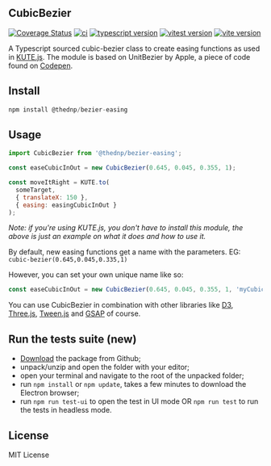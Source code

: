## CubicBezier
[![Coverage Status](https://coveralls.io/repos/github/thednp/bezier-easing/badge.svg)](https://coveralls.io/github/thednp/bezier-easing)
[![ci](https://github.com/thednp/bezier-easing/actions/workflows/ci.yml/badge.svg)](https://github.com/thednp/bezier-easing/actions/workflows/ci.yml)
[![typescript version](https://img.shields.io/badge/typescript-5.8.3-brightgreen)](https://www.typescriptlang.org/)
[![vitest version](https://img.shields.io/badge/vitest-3.1.4-brightgreen)](https://vitest.dev/)
[![vite version](https://img.shields.io/badge/vite-6.3.5-brightgreen)](https://github.com/vitejs)

A Typescript sourced cubic-bezier class to create easing functions as used in [KUTE.js](https://github.com/thednp/kute.js). The module is based on UnitBezier by Apple, a piece of code found on [Codepen](https://codepen.io/jwdunn/pen/VJGzNm).

## Install
```js
npm install @thednp/bezier-easing
```

## Usage
```js
import CubicBezier from '@thednp/bezier-easing';

const easeCubicInOut = new CubicBezier(0.645, 0.045, 0.355, 1);

const moveItRight = KUTE.to(
  someTarget,
  { translateX: 150 },
  { easing: easingCubicInOut }
);
```
_Note: if you're using KUTE.js, you don't have to install this module, the above is just an example on what it does and how to use it._

By default, new easing functions get a name with the parameters. EG: `cubic-bezier(0.645,0.045,0.335,1)`

However, you can set your own unique name like so:

```js
const easeCubicInOut = new CubicBezier(0.645, 0.045, 0.355, 1, 'myCubicOut')
```

You can use CubicBezier in combination with other libraries like [D3](https://github.com/d3), [Three.js](https://github.com/mrdoob/three.js), [Tween.js](https://github.com/tweenjs/tween.js) and [GSAP](https://greensock.com/gsap/) of course.

## Run the tests suite (new)
* [Download](https://github.com/thednp/bezier-easing/archive/refs/heads/master.zip) the package from Github;
* unpack/unzip and open the folder with your editor;
* open your terminal and navigate to the root of the unpacked folder;
* run `npm install` or `npm update`, takes a few minutes to download the Electron browser;
* run `npm run test-ui` to open the test in UI mode OR `npm run test` to run the tests in headless mode.

## License
MIT License